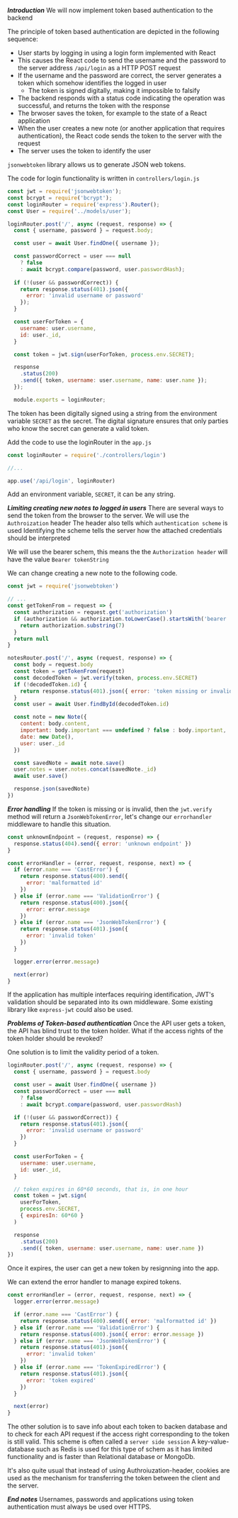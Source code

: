 ***Introduction***
We will now implement token based authentication to the backend

The principle of token based authentication are depicted in the following sequence:
  - User starts by logging in using a login form implemented with React
  - This causes the React code to send the username and the password to the server address `/api/login` as a HTTP POST request
  - If the username and the password are correct, the server generates a token which somehow identifies the logged in user
    - The token is signed digitally, making it impossible to falsify
  - The backend responds with a status code indicating the operation was successful, and returns the token with the response
  - The brwoser saves the token, for example to the state of a React application
  - When the user creates a new note (or another application that requires authentication), the React code sends the token to the server with the request
  - The server uses the token to identify the user

`jsonwebtoken` library allows us to generate JSON web tokens.

The code for login functionality is written in `controllers/login.js`
```js
const jwt = require('jsonwebtoken');
const bcrypt = require('bcrypt');
const loginRouter = require('express').Router();
const User = require('../models/user');

loginRouter.post('/', async (request, response) => {
  const { username, password } = request.body;

  const user = await User.findOne({ username });

  const passwordCorrect = user === null
    ? false
    : await bcrypt.compare(password, user.passwordHash);
  
  if (!(user && passwordCorrect)) {
    return response.status(401).json({
      error: 'invalid username or password'
    });
  }

  const userForToken = {
    username: user.username,
    id: user._id,
  }

  const token = jwt.sign(userForToken, process.env.SECRET);

  response
    .status(200)
    .send({ token, username: user.username, name: user.name });
  });

  module.exports = loginRouter;
```

The token has been digitally signed using a string from the environment variable `SECRET` as the secret.
The digital signature ensures that only parties who know the secret can generate a valid token.

Add the code to use the loginRouter in the `app.js`
```js
const loginRouter = require('./controllers/login')

//...

app.use('/api/login', loginRouter)
```

Add an environment variable, `SECRET`, it can be any string.


***Limiting creating new notes to logged in users***
There are several ways to send the token from the browser to the server.
We will use the `Authroization` header
The header also tells which `authentication scheme` is used
Identifying the scheme tells the server how the attached credentials should be interpreted

We will use the bearer schem, this means the the `Authorization header` will have the value
`Bearer tokenString`

We can change creating a new note to the following code.
```js
const jwt = require('jsonwebtoken')

// ...
const getTokenFrom = request => {
  const authorization = request.get('authorization')
  if (authorization && authorization.toLowerCase().startsWith('bearer ')) {
    return authorization.substring(7)
  }
  return null
}

notesRouter.post('/', async (request, response) => {
  const body = request.body
  const token = getTokenFrom(request)
  const decodedToken = jwt.verify(token, process.env.SECRET)
  if (!decodedToken.id) {
    return response.status(401).json({ error: 'token missing or invalid' })
  }
  const user = await User.findById(decodedToken.id)

  const note = new Note({
    content: body.content,
    important: body.important === undefined ? false : body.important,
    date: new Date(),
    user: user._id
  })

  const savedNote = await note.save()
  user.notes = user.notes.concat(savedNote._id)
  await user.save()

  response.json(savedNote)
})
```

***Error handling***
If the token is missing or is invalid, then the `jwt.verify` method will return a `JsonWebTokenError`, let's change our `errorhandler` middleware to handle this situation.

```js
const unknownEndpoint = (request, response) => {
  response.status(404).send({ error: 'unknown endpoint' })
}

const errorHandler = (error, request, response, next) => {
  if (error.name === 'CastError') {
    return response.status(400).send({
      error: 'malformatted id'
    })
  } else if (error.name === 'ValidationError') {
    return response.status(400).json({
      error: error.message 
    })
  } else if (error.name === 'JsonWebTokenError') {
    return response.status(401).json({
      error: 'invalid token'
    })
  }

  logger.error(error.message)

  next(error)
}
```

If the application has multiple interfaces requiring identification, JWT's validation should be separated into its own middleware. Some existing library like `express-jwt` could also be used.

***Problems of Token-based authentication***
Once the API user gets a token, the API has blind trust to the token holder. What if the access rights of the token holder should be revoked?

One solution is to limit the validity period of a token.
```js
loginRouter.post('/', async (request, response) => {
  const { username, password } = request.body

  const user = await User.findOne({ username })
  const passwordCorrect = user === null
    ? false
    : await bcrypt.compare(password, user.passwordHash)

  if (!(user && passwordCorrect)) {
    return response.status(401).json({
      error: 'invalid username or password'
    })
  }

  const userForToken = {
    username: user.username,
    id: user._id,
  }

  // token expires in 60*60 seconds, that is, in one hour
  const token = jwt.sign(
    userForToken, 
    process.env.SECRET,
    { expiresIn: 60*60 }
  )

  response
    .status(200)
    .send({ token, username: user.username, name: user.name })
})
```

Once it expires, the user can get a new token by resignning into the app.

We can extend the error handler to manage expired tokens.
```js
const errorHandler = (error, request, response, next) => {
  logger.error(error.message)

  if (error.name === 'CastError') {
    return response.status(400).send({ error: 'malformatted id' })
  } else if (error.name === 'ValidationError') {
    return response.status(400).json({ error: error.message })
  } else if (error.name === 'JsonWebTokenError') {
    return response.status(401).json({
      error: 'invalid token'
    })
  } else if (error.name === 'TokenExpiredError') {
    return response.status(401).json({
      error: 'token expired'
    })
  }

  next(error)
}
```

The other solution is to save info about each token to backen database and to check for each API request if the access right corresponding to the token is still valid.
This scheme is often called a `server side session`
A key-value-database such as Redis is used for this type of schem as it has limited functionality and is faster than Relational database or MongoDb.

It's also quite usual that instead of using Authroiuzation-header, cookies are used as the mechanism for transferring the token between the client and the server.

***End notes***
Usernames, passwords and applications using token authentication must always be used over HTTPS.
